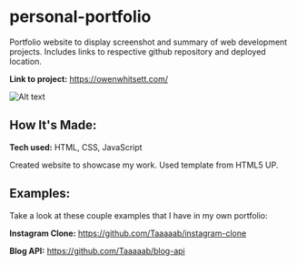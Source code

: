 # personal-portfolio

Portfolio website to display screenshot and summary of web development projects. Includes links to respective github repository and deployed location.

**Link to project:** https://owenwhitsett.com/

![Alt text](https://raw.githubusercontent.com/Taaaaab/personal-portfolio/main/images/portfolio.png 'Portfolio screenshot')

## How It's Made:

**Tech used:** HTML, CSS, JavaScript

Created website to showcase my work. Used template from HTML5 UP.

## Examples:

Take a look at these couple examples that I have in my own portfolio:

**Instagram Clone:** https://github.com/Taaaaab/instagram-clone

**Blog API:** https://github.com/Taaaaab/blog-api
